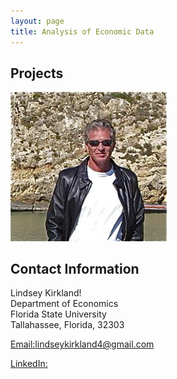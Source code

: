 ```yaml
---
layout: page
title: Analysis of Economic Data
---
```


##  Projects
<a> 
<img src="pmb2.png" alt="pmb" width="250"/>
</a>

## Contact Information 

Lindsey Kirkland!<br/>
Department of Economics<br/>
Florida State University <br/>
Tallahassee, Florida, 32303 <br/>

[Email:lindseykirkland4@gmail.com](mailto:lindseykirkland4@gmail.com)

[LinkedIn:](https://www.linkedin.com/in/lindseyekirkland)